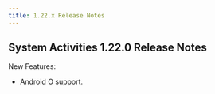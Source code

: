```yaml
---
title: 1.22.x Release Notes
---
```




## System Activities 1.22.0 Release Notes

New Features:

* Android O support.

